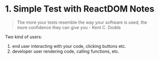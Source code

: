 # 1. Simple Test with ReactDOM Notes

> The more your tests resemble the way your software is used, the more confidence they can give you - Kent C. Dodds

Two kind of users:

1. end user interacting with your code, clicking buttons etc.
2. developer user rendering code, calling functions, etc.